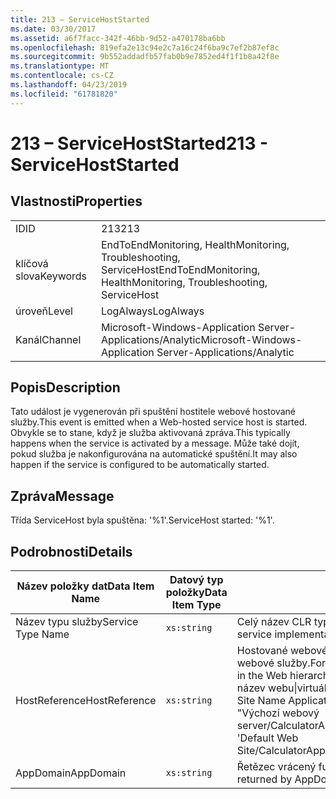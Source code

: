 ```yaml
---
title: 213 – ServiceHostStarted
ms.date: 03/30/2017
ms.assetid: a6f7facc-342f-46bb-9d52-a470178ba6bb
ms.openlocfilehash: 819efa2e13c94e2c7a16c24f6ba9c7ef2b87ef8c
ms.sourcegitcommit: 9b552addadfb57fab0b9e7852ed4f1f1b8a42f8e
ms.translationtype: MT
ms.contentlocale: cs-CZ
ms.lasthandoff: 04/23/2019
ms.locfileid: "61781820"
---
```

# <a name="213---servicehoststarted"></a><span data-ttu-id="9cbaa-102">213 – ServiceHostStarted</span><span class="sxs-lookup"><span data-stu-id="9cbaa-102">213 - ServiceHostStarted</span></span>
## <a name="properties"></a><span data-ttu-id="9cbaa-103">Vlastnosti</span><span class="sxs-lookup"><span data-stu-id="9cbaa-103">Properties</span></span>  
  
|||  
|-|-|  
|<span data-ttu-id="9cbaa-104">ID</span><span class="sxs-lookup"><span data-stu-id="9cbaa-104">ID</span></span>|<span data-ttu-id="9cbaa-105">213</span><span class="sxs-lookup"><span data-stu-id="9cbaa-105">213</span></span>|  
|<span data-ttu-id="9cbaa-106">klíčová slova</span><span class="sxs-lookup"><span data-stu-id="9cbaa-106">Keywords</span></span>|<span data-ttu-id="9cbaa-107">EndToEndMonitoring, HealthMonitoring, Troubleshooting, ServiceHost</span><span class="sxs-lookup"><span data-stu-id="9cbaa-107">EndToEndMonitoring, HealthMonitoring, Troubleshooting, ServiceHost</span></span>|  
|<span data-ttu-id="9cbaa-108">úroveň</span><span class="sxs-lookup"><span data-stu-id="9cbaa-108">Level</span></span>|<span data-ttu-id="9cbaa-109">LogAlways</span><span class="sxs-lookup"><span data-stu-id="9cbaa-109">LogAlways</span></span>|  
|<span data-ttu-id="9cbaa-110">Kanál</span><span class="sxs-lookup"><span data-stu-id="9cbaa-110">Channel</span></span>|<span data-ttu-id="9cbaa-111">Microsoft-Windows-Application Server-Applications/Analytic</span><span class="sxs-lookup"><span data-stu-id="9cbaa-111">Microsoft-Windows-Application Server-Applications/Analytic</span></span>|  
  
## <a name="description"></a><span data-ttu-id="9cbaa-112">Popis</span><span class="sxs-lookup"><span data-stu-id="9cbaa-112">Description</span></span>  
 <span data-ttu-id="9cbaa-113">Tato událost je vygenerován při spuštění hostitele webové hostované služby.</span><span class="sxs-lookup"><span data-stu-id="9cbaa-113">This event is emitted when a Web-hosted service host is started.</span></span> <span data-ttu-id="9cbaa-114">Obvykle se to stane, když je služba aktivovaná zpráva.</span><span class="sxs-lookup"><span data-stu-id="9cbaa-114">This typically happens when the service is activated by a message.</span></span> <span data-ttu-id="9cbaa-115">Může také dojít, pokud služba je nakonfigurována na automatické spuštění.</span><span class="sxs-lookup"><span data-stu-id="9cbaa-115">It may also happen if the service is configured to be automatically started.</span></span>  
  
## <a name="message"></a><span data-ttu-id="9cbaa-116">Zpráva</span><span class="sxs-lookup"><span data-stu-id="9cbaa-116">Message</span></span>  
 <span data-ttu-id="9cbaa-117">Třída ServiceHost byla spuštěna: '%1'.</span><span class="sxs-lookup"><span data-stu-id="9cbaa-117">ServiceHost started: '%1'.</span></span>  
  
## <a name="details"></a><span data-ttu-id="9cbaa-118">Podrobnosti</span><span class="sxs-lookup"><span data-stu-id="9cbaa-118">Details</span></span>  
  
|<span data-ttu-id="9cbaa-119">Název položky dat</span><span class="sxs-lookup"><span data-stu-id="9cbaa-119">Data Item Name</span></span>|<span data-ttu-id="9cbaa-120">Datový typ položky</span><span class="sxs-lookup"><span data-stu-id="9cbaa-120">Data Item Type</span></span>|<span data-ttu-id="9cbaa-121">Popis</span><span class="sxs-lookup"><span data-stu-id="9cbaa-121">Description</span></span>|  
|--------------------|--------------------|-----------------|  
|<span data-ttu-id="9cbaa-122">Název typu služby</span><span class="sxs-lookup"><span data-stu-id="9cbaa-122">Service Type Name</span></span>|`xs:string`|<span data-ttu-id="9cbaa-123">Celý název CLR typu implementace služby.</span><span class="sxs-lookup"><span data-stu-id="9cbaa-123">The CLR FullName of the type of the service implementation.</span></span>|  
|<span data-ttu-id="9cbaa-124">HostReference</span><span class="sxs-lookup"><span data-stu-id="9cbaa-124">HostReference</span></span>|`xs:string`|<span data-ttu-id="9cbaa-125">Hostované webové služby Toto pole jednoznačně identifikuje v hierarchii webové služby.</span><span class="sxs-lookup"><span data-stu-id="9cbaa-125">For Web hosted services, this field uniquely identifies the service in the Web hierarchy.</span></span> <span data-ttu-id="9cbaa-126">Jeho formát je definován jako "virtuální cesta aplikace název webu&#124;virtuální cesta služby&#124;ServiceName".</span><span class="sxs-lookup"><span data-stu-id="9cbaa-126">Its format is defined as 'Web Site Name Application Virtual Path&#124;Service Virtual Path&#124;ServiceName'.</span></span> <span data-ttu-id="9cbaa-127">Příklad: "Výchozí webový server/CalculatorApplication&#124;/CalculatorService.svc&#124;CalculatorService".</span><span class="sxs-lookup"><span data-stu-id="9cbaa-127">Example: 'Default Web Site/CalculatorApplication&#124;/CalculatorService.svc&#124;CalculatorService'.</span></span>|  
|<span data-ttu-id="9cbaa-128">AppDomain</span><span class="sxs-lookup"><span data-stu-id="9cbaa-128">AppDomain</span></span>|`xs:string`|<span data-ttu-id="9cbaa-129">Řetězec vrácený funkcí AppDomain.CurrentDomain.FriendlyName.</span><span class="sxs-lookup"><span data-stu-id="9cbaa-129">The string returned by AppDomain.CurrentDomain.FriendlyName.</span></span>|
